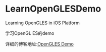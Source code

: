 # LearnOpenGLESDemo
Learning OpenGLES in iOS Platform

学习OpenGL ES的demo


详细的博客地址:[OpenGLES Demo](https://www.jianshu.com/c/776eaac8121c)
